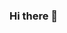 ### Hi there 👋

<!--
**TahminaM/TahminaM** is a ✨ _special_ ✨ repository because its `README.md` (this file) appears on your GitHub profile.

Here are some ideas to get you started:

- 🔭 I’m currently working on 
- 🌱 I’m currently learning ...
- 👯 I’m looking to collaborate on ...
- 🤔 I’m looking for help with ...
- 💬 Ask me about anything but not personal
- 📫 How to reach me: Tahmina.munni49@myhunter.cuny.edu
- 😄 Pronouns: She/Her
- ⚡ Fun fact: ...
-->
